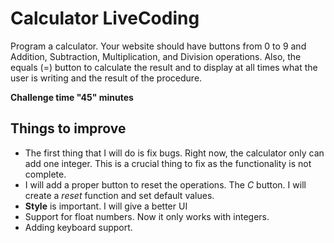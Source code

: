 # Calculator LiveCoding

Program a calculator. Your website should have buttons from 0 to 9 and Addition, Subtraction, Multiplication, and Division operations. Also, the equals (=) button to calculate the result and to display at all times what the user is writing and the result of the procedure.

**Challenge time "45" minutes**

## Things to improve

- The first thing that I will do is fix bugs. Right now, the calculator only can add one integer. This is a crucial thing to fix as the functionality is not complete.
- I will add a proper button to reset the operations. The _C_ button. I will create a _reset_ function and set default values.
- **Style** is important. I will give a better UI
- Support for float numbers. Now it only works with integers.
- Adding keyboard support.
